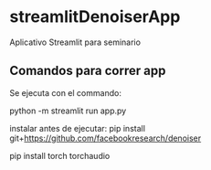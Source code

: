 # streamlitDenoiserApp
Aplicativo Streamlit para seminario


## Comandos para correr app

Se ejecuta con el commando:

python -m streamlit run app.py


instalar antes de ejecutar: 
pip install git+https://github.com/facebookresearch/denoiser

pip install torch torchaudio
